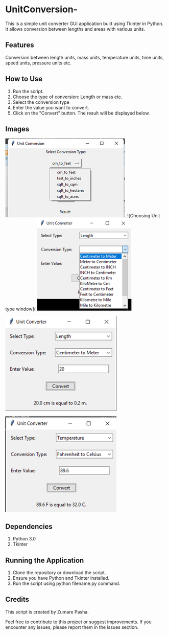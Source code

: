 # UnitConversion-
This is a simple unit converter GUI application built using Tkinter in Python. It allows conversion between lengths and areas with various units.

## Features
Conversion between length units, mass units, temperature units, time units, speed units, pressure units etc.

## How to Use
1. Run the script.
2. Choose the type of conversion: Length or mass etc.
3. Select the conversion type
4. Enter the value you want to convert.
5. Click on the "Convert" button.
The result will be displayed below.

## Images
![Primary window](https://github.com/anushasundark/UnitConversion-/blob/main/Image2.png).
![Choosing Unit type window](
![Choosing conversion type window](https://github.com/Zumarepasha/UnitConverter/blob/master/Img3.PNG)

![Converting length value](https://github.com/Zumarepasha/UnitConverter/blob/master/Img4.PNG)

![Converting temp window](https://github.com/Zumarepasha/UnitConverter/blob/master/Img5.PNG)

## Dependencies
1. Python 3.0
2. Tkinter

## Running the Application
1. Clone the repository or download the script.
2. Ensure you have Python and Tkinter installed.
3. Run the script using python filename.py command.

## Credits
This script is created by Zumare Pasha.

Feel free to contribute to this project or suggest improvements. If you encounter any issues, please report them in the issues section.

